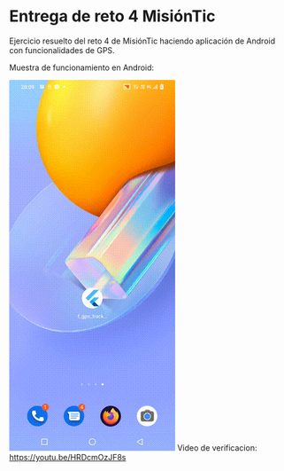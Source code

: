 # Entrega de reto 4 MisiónTic

Ejercicio resuelto del reto 4 de MisiónTic haciendo aplicación de Android con funcionalidades de GPS.

Muestra de funcionamiento en Android:

![Tracker](https://github.com/dxmarquez/gps_grupo1_nrc2290/blob/main/Reto4.gif?raw=true)
Video de verificacion: https://youtu.be/HRDcmOzJF8s
